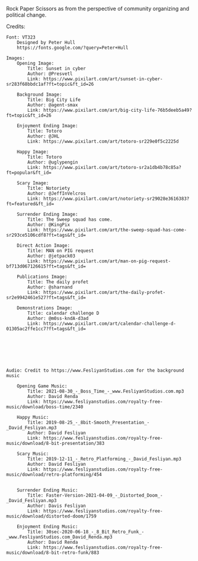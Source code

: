 Rock Paper Scissors as from the perspective of community organizing and political change.

Credits:

    Font: VT323
        Designed by Peter Hull 
        https://fonts.google.com/?query=Peter+Hull

    Images:
        Opening Image: 
            Title: Sunset in cyber
            Author: @Presvetl
            Link: https://www.pixilart.com/art/sunset-in-cyber-sr283f68bbdc1af?ft=topic&ft_id=26

        Background Image: 
            Title: Big City Life
            Author: @agent-smax
            Link: https://www.pixilart.com/art/big-city-life-76b5deeb5a49?ft=topic&ft_id=26

        Enjoyment Ending Image:
            Title: Totoro
            Author: @JHL
            Link: https://www.pixilart.com/art/totoro-sr229e0f5c2225d

        Happy Image: 
            Title: Totoro
            Author: @uglypengin
            Link: https://www.pixilart.com/art/totoro-sr2a1db4b78c85a?ft=popular&ft_id=

        Scary Image:
            Title: Notoriety
            Author: @JeffInVelcros
            Link: https://www.pixilart.com/art/notoriety-sr29028e3616383?ft=featured&ft_id=

        Surrender Ending Image: 
            Title: The Sweep squad has come.
            Author: @KingPix
            Link: https://www.pixilart.com/art/the-sweep-squad-has-come-sr293ce5106cdf8?ft=tags&ft_id=

        Direct Action Image: 
            Title: MAN on PIG request
            Author: @jetpack03
            Link: https://www.pixilart.com/art/man-on-pig-request-bf713d067126615?ft=tags&ft_id=

        Publications Image: 
            Title: The daily profet
            Author: @sharnand
            Link: https://www.pixilart.com/art/the-daily-profet-sr2e9942461e527?ft=tags&ft_id=

        Demonstrations Image: 
            Title: calendar challenge D
            Author: @m0ss-kndA-d3ad
            Link: https://www.pixilart.com/art/calendar-challenge-d-01305ac2ffe1cc7?ft=tags&ft_id=

            




        
    Audio: Credit to https://www.FesliyanStudios.com for the background music

        Opening Game Music: 
            Title: 2021-08-30_-_Boss_Time_-_www.FesliyanStudios.com.mp3
            Author: David Renda
            Link: https://www.fesliyanstudios.com/royalty-free-music/download/boss-time/2340

        Happy Music: 
            Title: 2019-08-25_-_8bit-Smooth_Presentation_-_David_Fesliyan.mp3
            Author: David Fesliyan
            Link: https://www.fesliyanstudios.com/royalty-free-music/download/8-bit-presentation/383

        Scary Music: 
            Title: 2019-12-11_-_Retro_Platforming_-_David_Fesliyan.mp3
            Author: David Fesliyan
            Link: https://www.fesliyanstudios.com/royalty-free-music/download/retro-platforming/454


        Surrender Ending Music: 
            Title: Faster-Version-2021-04-09_-_Distorted_Doom_-_David_Fesliyan.mp3
            Author: Davis Fesliyan
            Link: https://www.fesliyanstudios.com/royalty-free-music/download/distorted-doom/1759

        Enjoyment Ending Music: 
            Title: 30sec-2020-06-18_-_8_Bit_Retro_Funk_-_www.FesliyanStudios.com_David_Renda.mp3
            Author: David Renda
            Link: https://www.fesliyanstudios.com/royalty-free-music/download/8-bit-retro-funk/883
